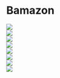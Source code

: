 # Bamazon


<img src="screenshots/1.png"><br />
<img src="screenshots/2.png"><br />
<img src="screenshots/3.png"><br />
<img src="screenshots/4.png"><br />
<img src="screenshots/5.png"><br />
<img src="screenshots/6.png"><br />
<img src="screenshots/7.png"><br />
<img src="screenshots/8.png"><br />